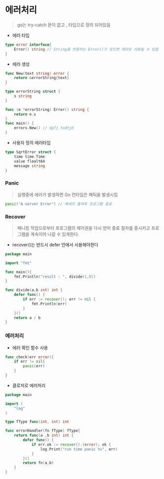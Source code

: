 # 에러처리

> go는 try-catch 문이 없고 , 타입으로 정의 되어있음

- 에러 타입

```go
type error interface{
	Error() string // String을 반환하는 Error()가 있으면 에러로 사용될 수 있음
}
```

- 에러 생성

```go
func New(text string) error {
	return &errorString{text}
}

type errorString struct {
	s string
}

func (e *errorString) Error() string {
	return e.s 
}
func main() {
	errors.New() // dpfj todtjd 
}
```

- 사용자 정의 에러타입 

```go
type SqrtError struct {
	time time.Time
	value floalt64
	message string
}
```

### Panic

> 실행중에 에러가 발생하면 Go 런타임은 패틱을 발생시킴

```go
panic("A server Error") // 메세지 출력후 프로그램 종료
```

### Recover 

> 패니킹 작업으로부터 프로그램의 제어권을 다시 얻어 종료 절차를 중시키고 프로그램을 계속이어 나갈 수 있게한다.

- recover()는 반드시 defer 안에서 사용해야한다

```go
package main

import "fmt"

func main(){
	fmt.Println("result : ", divide(1,0))
}

func divide(a,b int) int {
	defer func() {
		if err := recover(); err != nil {
			fmt.Println(err)
		}
	}()
	return a / b
}
```

### 에러처리

- 에러 확인 함수 사용

```go
func check(err error){
	if err != nil{
		panic(err)
	}
}
```

- 클로저로 에러처리

```go
package main

import (
	"log"
)

type fType func(int, int) int 

func errorHandler(fn fType) fType{
	return func(a ,b int) int {
		defer func() {
			if err,ok := recover().(error); ok {
				log.Print("run time panic %v", err)
			}
		}()
		return fn(a,b)
	}
} 
```

